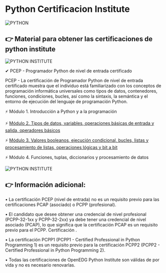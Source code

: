 # Python Certificacion Institute

![PYTHON](https://i.pinimg.com/originals/57/b0/54/57b05419a7929de0dda06eaa7259cb84.png)


👉 Material para obtener las certificaciones de python institute
-----------------------------------------------------------------

![PYTHON INSTITUTE](https://www.pue.es/Areas/Education/Resources/Images/Sections/Programs/Python/Python-institute-logo.png)

✔ PCEP - Programador Python de nivel de entrada certificado

PCEP - La certificación de Programador Python de nivel de entrada certificado muestra que el individuo está familiarizado con los conceptos de programación informática universales como tipos de datos, contenedores, funciones, condiciones, bucles, así como la sintaxis, la semántica y el entorno de ejecución del lenguaje de programación Python.


⚡ Módulo 1.	Introducción a Python y a la programación

⚡ [Módulo 2.	Tipos de datos, variables, operaciones básicas de entrada y salida, operadores básicos](https://github.com/gallardo-rivilla/pythoncertificacion/blob/main/PCEP/Modulo2.ipynb)

⚡ [Módulo 3.	Valores booleanos, ejecución condicional, bucles, listas y procesamiento de listas, operaciones lógicas y bit a bit](https://github.com/gallardo-rivilla/pythoncertificacion/blob/main/PCEP/Modulo3.ipynb)

⚡ Módulo 4.	Funciones, tuplas, diccionarios y procesamiento de datos



![PYTHON INSTITUTE](https://pythoninstitute.org/wp-content/uploads/2020/09/Python-Institute-Certification-Roadmap-2020.png)

👉  Información adicional:
-----------------------------------------------------------------

•	La certificación PCEP (nivel de entrada) no es un requisito previo para las certificaciones PCAP (asociado) o PCPP (profesional).

•	El candidato que desee obtener una credencial de nivel profesional (PCPP-32-1xx y PCPP-32-2xx) ya debe tener una credencial de nivel asociado (PCAP), lo que significa que la certificación PCAP es un requisito previo para el PCPP. Certificación .

•	La certificación PCPP1 (PCPP1 - Certified Professional in Python Programming 1) es un requisito previo para la certificación PCPP2 (PCPP2 - Certified Professional in Python Programming 2).

•	Todas las certificaciones de OpenEDG Python Institute son válidas de por vida y no es necesario renovarlas.

